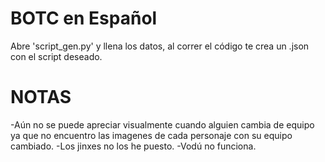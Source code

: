  # BOTC en Español 
 Abre 'script_gen.py' y llena los datos, al correr el código te crea un .json con el script deseado.

 # NOTAS
 -Aún no se puede apreciar visualmente cuando alguien cambia de equipo ya que no encuentro las imagenes de cada personaje con su equipo cambiado.
 -Los jinxes no los he puesto.
 -Vodú no funciona.
